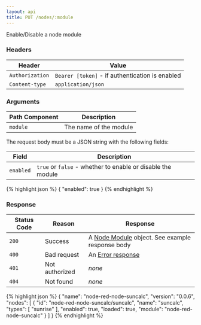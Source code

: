 ```yaml
---
layout: api
title: PUT /nodes/:module
---
```


Enable/Disable a node module

### Headers

Header          | Value
----------------|-------
`Authorization` | `Bearer [token]` - if authentication is enabled
`Content-type`  | `application/json`


### Arguments

Path Component | Description
---------------|------------
`module`       | The name of the module 

The request body must be a JSON string with the following fields:

Field     | Description
----------|------------------------
`enabled` | `true` or `false` - whether to enable or disable the module

{% highlight json %}
{
  "enabled": true
}
{% endhighlight %}

### Response

Status Code | Reason         | Response
------------|----------------|--------------
`200`       | Success        | A [Node Module](/docs/api/admin/types.html#node-module) object. See example response body
`400`       | Bad request    | An [Error response](/docs/api/admin/errors.html)
`401`       | Not authorized | _none_
`404`       | Not found      | _none_


{% highlight json %}
{
  "name": "node-red-node-suncalc",
  "version": "0.0.6",
  "nodes": [
    {
      "id": "node-red-node-suncalc/suncalc",
      "name": "suncalc",
      "types": [
        "sunrise"
      ],
      "enabled": true,
      "loaded": true,
      "module": "node-red-node-suncalc"
    }
  ]
}
{% endhighlight %}

